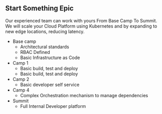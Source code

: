 ## Start Something Epic

Our experienced team can work with yours From Base Camp To Summit. We will scale your Cloud Platform using Kubernetes and by expanding to new edge locations, reducing latency.

- Base camp
  - Architectural standards
  - RBAC Defined
  - Basic Infrastructure as Code
- Camp 1
  - Basic build, test and deploy
  - Basic build, test and deploy
- Camp 2
  - Basic developer self service
- Camp 4
  - Complex Orchestration mechanism to manage dependencies
- Summit
  - Full Internal Developer platform
